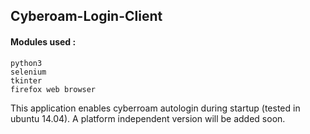 ## Cyberoam-Login-Client
#### Modules used : 
```
python3
selenium
tkinter
firefox web browser
```
This application enables cyberroam autologin during startup (tested in ubuntu 14.04). A platform independent version will be added soon.
  
